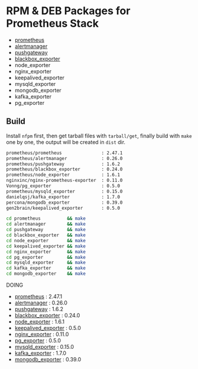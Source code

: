 # RPM & DEB Packages for Prometheus Stack

- [prometheus](prometheus/)
- [alertmanager](alertmanager/)
- [pushgateway](pushgateway/)
- [blackbox_exporter](blackbox_exporter/)
- node_exporter
- nginx_exporter
- keepalived_exporter
- mysqld_exporter
- mongodb_exporter
- kafka_exporter
- pg_exporter



## Build

Install `nfpm` first, then get tarball files with `tarball/get`, finally build with `make` one by one, the output will be created in `dist` dir.

```bash
prometheus/prometheus               : 2.47.1
prometheus/alertmanager             : 0.26.0
prometheus/pushgateway              : 1.6.2
prometheus/blackbox_exporter        : 0.24.0
prometheus/node_exporter            : 1.6.1
nginxinc/nginx-prometheus-exporter  : 0.11.0
Vonng/pg_exporter                   : 0.5.0
prometheus/mysqld_exporter          : 0.15.0
danielqsj/kafka_exporter            : 1.7.0
percona/mongodb_exporter            : 0.39.0
gen2brain/keepalived_exporter       : 0.5.0
```

```bash
cd prometheus          && make
cd alertmanager        && make
cd pushgateway         && make
cd blackbox_exporter   && make
cd node_exporter       && make
cd keepalived_exporter && make
cd nginx_exporter      && make
cd pg_exporter         && make
cd mysqld_exporter     && make
cd kafka_exporter      && make
cd mongodb_exporter    && make
```


DOING

- [prometheus](https://github.com/prometheus/prometheus) : 2.47.1
- [alertmanager](https://github.com/prometheus/alertmanager) : 0.26.0
- [pushgateway](https://github.com/prometheus/pushgateway) : 1.6.2
- [blackbox_exporter](https://github.com/prometheus/blackbox_exporter) : 0.24.0
- [node_exporter](https://github.com/prometheus/node_exporter) : 1.6.1
- [keepalived_exporter](https://github.com/gen2brain/keepalived_exporter) : 0.5.0
- [nginx_exporter](https://github.com/nginxinc/nginx-prometheus-exporter) : 0.11.0
- [pg_exporter](https://github.com/Vonng/pg_exporter) : 0.5.0
- [mysqld_exporter](https://github.com/prometheus/mysqld_exporter) : 0.15.0
- [kafka_exporter](https://github.com/danielqsj/kafka_exporter) : 1.7.0
- [mongodb_exporter](https://github.com/percona/mongodb_exporter) : 0.39.0


